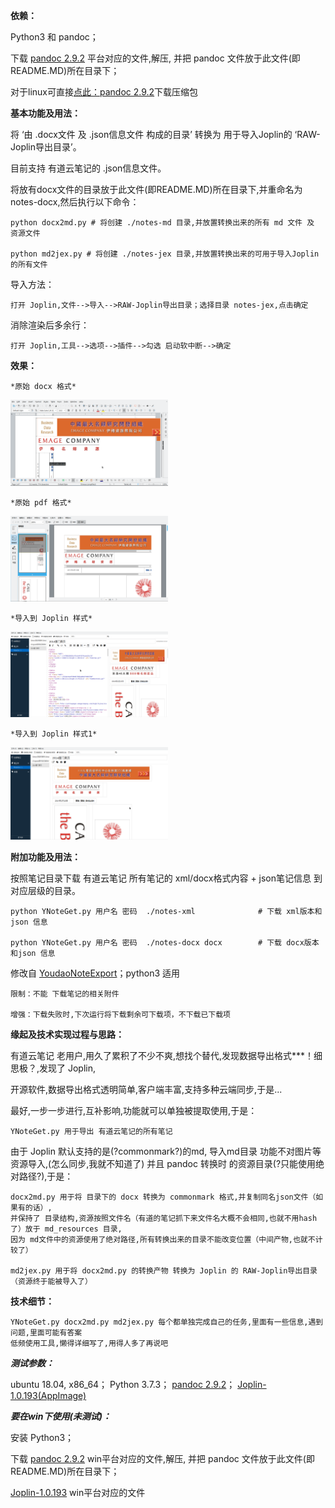**依赖：**

  Python3 和 pandoc；

  下载 [pandoc 2.9.2](https://github.com/jgm/pandoc/releases/tag/2.9.2) 平台对应的文件,解压,
  并把 pandoc 文件放于此文件(即README.MD)所在目录下；

  对于linux可直接[点此：pandoc 2.9.2](https://github.com/jgm/pandoc/releases/download/2.9.2/pandoc-2.9.2-linux-amd64.tar.gz)下载压缩包

**基本功能及用法：**

  将 ‘由 .docx文件 及 .json信息文件 构成的目录’ 转换为 用于导入Joplin的 ‘RAW-Joplin导出目录’。

  目前支持 有道云笔记的 .json信息文件。

  将放有docx文件的目录放于此文件(即README.MD)所在目录下,并重命名为 notes-docx,然后执行以下命令：

    python docx2md.py # 将创建 ./notes-md 目录,并放置转换出来的所有 md 文件 及 资源文件

    python md2jex.py # 将创建 ./notes-jex 目录,并放置转换出来的可用于导入Joplin的所有文件

  导入方法：

    打开 Joplin,文件-->导入-->RAW-Joplin导出目录；选择目录 notes-jex,点击确定

  消除渲染后多余行：

    打开 Joplin,工具-->选项-->插件-->勾选 启动软中断-->确定

**效果：**
  
    *原始 docx 格式*
  
  <img src="https://github.com/selay01/dir2jex/raw/master/asset/docx.png" width="50%" height="50%">
  
    *原始 pdf 格式*
  
  <img src="https://github.com/selay01/dir2jex/raw/master/asset/pdf.png" width="50%" height="50%">
  
    *导入到 Joplin 样式*
  
  <img src="https://github.com/selay01/dir2jex/raw/master/asset/joplin.png" width="50%" height="50%">
  
    *导入到 Joplin 样式1*
  
  <img src="https://github.com/selay01/dir2jex/raw/master/asset/joplin1.png" width="50%" height="50%">

**附加功能及用法：**

  按照笔记目录下载 有道云笔记 所有笔记的 xml/docx格式内容 + json笔记信息 到对应层级的目录。

    python YNoteGet.py 用户名 密码  ./notes-xml              # 下载 xml版本和json 信息

    python YNoteGet.py 用户名 密码  ./notes-docx docx        # 下载 docx版本和json 信息


  修改自 [YoudaoNoteExport](https://github.com/wesley2012/YoudaoNoteExport)；python3 适用

    限制：不能 下载笔记的相关附件

    增强：下载失败时,下次运行将下载剩余可下载项，不下载已下载项

**缘起及技术实现过程与思路：**

  有道云笔记 老用户,用久了累积了不少不爽,想找个替代,发现数据导出格式***！细思极？,发现了 Joplin,

  开源软件,数据导出格式透明简单,客户端丰富,支持多种云端同步,于是...

  最好,一步一步进行,互补影响,功能就可以单独被提取使用,于是：

    YNoteGet.py 用于导出 有道云笔记的所有笔记

  由于 Joplin 默认支持的是(?commonmark?)的md, 导入md目录 功能不对图片等资源导入,(怎么同步,我就不知道了)
  并且 pandoc 转换时 的资源目录(?只能使用绝对路径?),于是：

    docx2md.py 用于将 目录下的 docx 转换为 commonmark 格式,并复制同名json文件（如果有的话）,
    并保持了 目录结构,资源按照文件名（有道的笔记抓下来文件名大概不会相同,也就不用hash了）放于 md_resources 目录,
    因为 md文件中的资源使用了绝对路径,所有转换出来的目录不能改变位置（中间产物,也就不计较了）

    md2jex.py 用于将 docx2md.py 的转换产物 转换为 Joplin 的 RAW-Joplin导出目录（资源终于能被导入了）

**技术细节：**

    YNoteGet.py docx2md.py md2jex.py 每个都单独完成自己的任务,里面有一些信息,遇到问题,里面可能有答案
    低频使用工具,懒得详细写了,用得人多了再说吧

***测试参数：***

  ubuntu 18.04, x86_64；
  Python 3.7.3；
  [pandoc 2.9.2](https://github.com/jgm/pandoc/releases/download/2.9.2/pandoc-2.9.2-linux-amd64.tar.gz)；
  [Joplin-1.0.193(AppImage)](https://github.com/laurent22/joplin/releases/download/v1.0.193/Joplin-1.0.193.AppImage)

***要在win下使用(未测试)：***

  安装 Python3；

  下载 [pandoc 2.9.2](https://github.com/jgm/pandoc/releases/tag/2.9.2) win平台对应的文件,解压,
  并把 pandoc 文件放于此文件(即README.MD)所在目录下；

  [Joplin-1.0.193](https://github.com/laurent22/joplin/releases/tag/v1.0.193) win平台对应的文件
